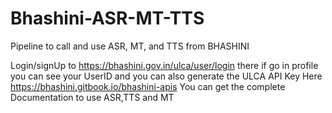# Bhashini-ASR-MT-TTS
Pipeline to call and use ASR, MT, and TTS from BHASHINI 

Login/signUp to https://bhashini.gov.in/ulca/user/login there if go in profile you can see your UserID and you can also generate the ULCA API Key
Here https://bhashini.gitbook.io/bhashini-apis You can get the complete Documentation to use ASR,TTS and MT
